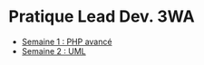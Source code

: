 # Pratique Lead Dev. 3WA

- [Semaine 1 : PHP avancé](/week01_PHP/readme.md)
- [Semaine 2 : UML](/week02_UML/readme.md)